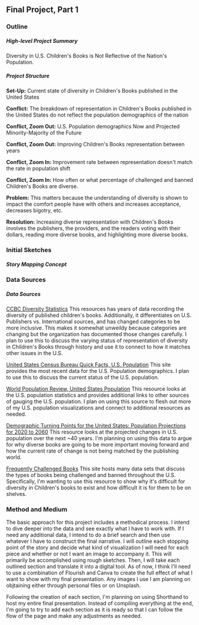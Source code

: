 ## Final Project, Part 1

### Outline
##### High-level Project Summary
Diversity in U.S. Children's Books is Not Reflective of the Nation's Population.

##### Project Structure
**Set-Up:** Current state of diversity in Children's Books published in the United States

**Conflict:** The breakdown of representation in Children's Books published in the United States do not reflect the population demographics of the nation

**Conflict, Zoom Out:** U.S. Population demographics Now and Projected Minority-Majority of the Future

**Conflict, Zoom Out:** Improving Children's Books representation between years

**Conflict, Zoom In:** Improvement rate between representation doesn't match the rate in population shift

**Conflict, Zoom In:** How often or what percentage of challenged and banned Children's Books are diverse.

**Problem:** This matters because the understanding of diversity is shown to impact the comfort people have with others and increases acceptance, decreases bigotry, etc.

**Resolution:** Increasing diverse representation with Children's Books involves the publishers, the providers, and the readers voting with their dollars, reading more diverse books, and highlighting more diverse books.


### Initial Sketches
##### Story Mapping Concept


##### 

### Data Sources
##### Data Sources
[CCBC Diversity Statistics](https://ccbc.education.wisc.edu/literature-resources/ccbc-diversity-statistics/)
This resources has years of data recording the diversity of published children's books. Additionally, it differentiates on U.S. Publishers vs. International sources, and has changed categories to be more inclusive. This makes it somewhat unweildy because categories are changing but the organization has documented those changes carefully. I plan to use this to discuss the varying status of representation of diversity in Children's Books through history and use it to connect to how it matches other issues in the U.S.

[United States Census Bureau Quick Facts, U.S. Population](https://www.census.gov/quickfacts/fact/table/US/POP010220)
This site provides the most recent data for the U.S. Population demographics. I plan to use this to discuss the current status of the U.S. population.

[World Population Review, United States Population](https://worldpopulationreview.com/countries/united-states-population)
This resource looks at the U.S. population statistics and provides additional links to other sources of gauging the U.S. population. I plan on using this source to flesh out more of my U.S. population visualizations and connect to additional resources as needed.

[Demographic Turning Points for the United States: Population Projections for 2020 to 2060](https://www.census.gov/library/publications/2020/demo/p25-1144.html)
This resource looks at the projected changes in U.S. population over the next ~40 years. I'm planning on using this data to argue for why diverse books are going to be more important moving forward and how the current rate of change is not being matched by the publishing world.

[Frequently Challenged Books](https://www.ala.org/advocacy/bbooks/frequentlychallengedbooks)
This site hosts many data sets that discuss the types of books being challenged and banned throughout the U.S. Specifically, I'm wanting to use this resource to show why it's difficult for diversity in Children's books to exist and how difficult it is for them to be on shelves.

### Method and Medium
The basic approach for this project includes a methodical process. I intend to dive deeper into the data and see exactly what I have to work with. If I need any additional data, I intend to do a brief search and then use whatever I have to construct the final narrative. I will outline each stopping point of the story and decide what kind of visualization I will need for each piece and whether or not I want an image to accompany it. This will primarily be accomplished using rough sketches. Then, I will take each outlined section and translate it into a digital tool. As of now, I think I'll need to use a combination of Flourish and Canva to create the full effect of what I want to show with my final presentation. Any images I use I am planning on objtaining either through personal files or on Unsplash.

Following the creation of each section, I'm planning on using Shorthand to host my entire final presentation. Instead of compiling everything at the end, I'm going to try to add each section as it is ready so that I can follow the flow of the page and make any adjustments as needed.
